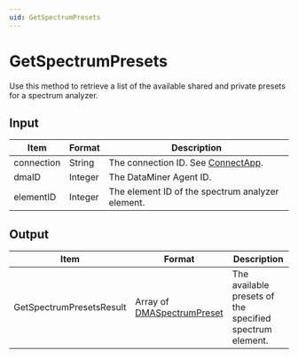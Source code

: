 ```yaml
---
uid: GetSpectrumPresets
---
```


# GetSpectrumPresets

Use this method to retrieve a list of the available shared and private presets for a spectrum analyzer.

<!-- Available from DataMiner 9.5.5 onwards. -->

## Input

| Item       | Format  | Description                                           |
|------------|---------|-------------------------------------------------------|
| connection | String  | The connection ID. See [ConnectApp](xref:ConnectApp). |
| dmaID      | Integer | The DataMiner Agent ID.                               |
| elementID  | Integer | The element ID of the spectrum analyzer element.      |

## Output

| Item | Format | Description |
|--|--|--|
| GetSpectrumPresetsResult | Array of [DMASpectrumPreset](xref:DMASpectrumPreset) | The available presets of the specified spectrum element. |

